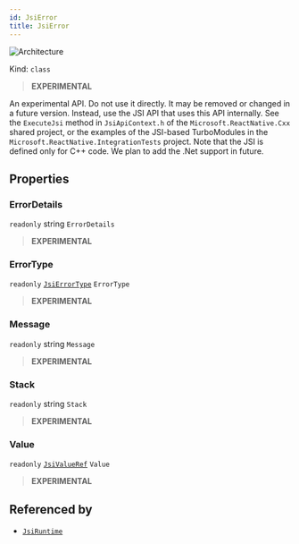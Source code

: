 ```yaml
---
id: JsiError
title: JsiError
---
```


![Architecture](https://img.shields.io/badge/architecture-new_&_old-green)

Kind: `class`

> **EXPERIMENTAL**

An experimental API. Do not use it directly. It may be removed or changed in a future version. Instead, use the JSI API that uses this API internally.
See the `ExecuteJsi` method in `JsiApiContext.h` of the `Microsoft.ReactNative.Cxx` shared project, or the examples of the JSI-based TurboModules in the `Microsoft.ReactNative.IntegrationTests` project.
Note that the JSI is defined only for C++ code. We plan to add the .Net support in future.

## Properties
### ErrorDetails
`readonly`  string `ErrorDetails`

> **EXPERIMENTAL**

### ErrorType
`readonly`  [`JsiErrorType`](JsiErrorType) `ErrorType`

> **EXPERIMENTAL**

### Message
`readonly`  string `Message`

> **EXPERIMENTAL**

### Stack
`readonly`  string `Stack`

> **EXPERIMENTAL**

### Value
`readonly`  [`JsiValueRef`](JsiValueRef) `Value`

> **EXPERIMENTAL**

## Referenced by
- [`JsiRuntime`](JsiRuntime)
